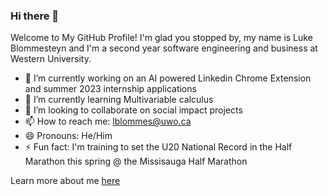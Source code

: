 ### Hi there 👋

Welcome to My GitHub Profile! I'm glad you stopped by, my name is Luke Blommesteyn and I'm a second year software engineering and business at Western University.

- 🔭 I’m currently working on an AI powered Linkedin Chrome Extension and summer 2023 internship applications
- 🌱 I’m currently learning Multivariable calculus
- 👯 I’m looking to collaborate on social impact projects
- 📫 How to reach me: lblommes@uwo.ca
- 😄 Pronouns: He/Him
- ⚡ Fun fact: I'm training to set the U20 National Record in the Half Marathon this spring @ the Missisauga Half Marathon

Learn more about me [here](https://personal-portfolio-chi-eight.vercel.app/)

